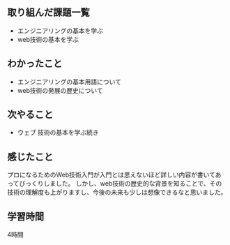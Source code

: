 ## 取り組んだ課題一覧
- エンジニアリングの基本を学ぶ
- web技術の基本を学ぶ

## わかったこと
- エンジニアリングの基本用語について
- web技術の発展の歴史について

## 次やること
- ウェブ 技術の基本を学ぶ続き

## 感じたこと
プロになるためのWeb技術入門が入門とは思えないほど詳しい内容が書いてあってびっくりしました。
しかし、web技術の歴史的な背景を知ることで、その技術の理解度も上がりますし、今後の未来も少しは想像できるなと思いました。

## 学習時間
4時間